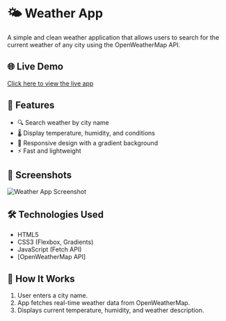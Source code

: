 # 🌤️ Weather App

A simple and clean weather application that allows users to search for the current weather of any city using the OpenWeatherMap API.

## 🌐 Live Demo

[Click here to view the live app](https://your-live-site-link.com)

## 🚀 Features

- 🔍 Search weather by city name
- 🌡️ Display temperature, humidity, and conditions
- 🎨 Responsive design with a gradient background
- ⚡ Fast and lightweight

## 📸 Screenshots

![Weather App Screenshot](screenshot.png)

## 🛠️ Technologies Used

- HTML5
- CSS3 (Flexbox, Gradients)
- JavaScript (Fetch API)
- [OpenWeatherMap API]

## 🧠 How It Works

1. User enters a city name.
2. App fetches real-time weather data from OpenWeatherMap.
3. Displays current temperature, humidity, and weather description.

